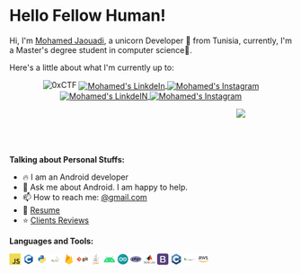 # Hello Fellow Human!

Hi, I'm [Mohamed Jaouadi](https://www.0xmohamed.tn), a unicorn Developer 🚀 from Tunisia, currently, I'm a Master's degree student in computer science🎒.

Here's a little about what I'm currently up to:

<p align="center"> <img src="https://github-readme-stats.vercel.app/api?username=0xCTF&show_icons=true&theme=gotham" alt="0xCTF" />

  
<a href="https://www.linkedin.com/in/mohamed-jaouadi">
  <img align="center" alt="Mohamed's LinkdeIn" width="22px" src="https://cdn.jsdelivr.net/npm/simple-icons@v3/icons/linkedin.svg" />
</a>
<a href="https://www.freelancer.com/u/Mjawadi">
  <img align="center" alt="Mohamed's Instagram" width="22px" src="https://cdn.jsdelivr.net/npm/simple-icons@v3/icons/freelancer.svg" />
</a>
<a href="https://facebook.com/0xmohamed">
  <img align="center" alt="Mohamed's LinkdeIN" width="22px" src="https://cdn.jsdelivr.net/npm/simple-icons@v3/icons/facebook.svg" />
</a>
<a href="https://www.instagram.com/0xmohamedev/">
  <img align="center" alt="Mohamed's Instagram" width="22px" src="https://cdn.jsdelivr.net/npm/simple-icons@v3/icons/instagram.svg" />
</a>

<img align="right" width="100" src="https://visitor-badge.glitch.me/badge?page_id=0xctf"></img>


<br />
<br />
<br />
<br />


  
**Talking about Personal Stuffs:**
- 🔥 I am an Android developer
- 💬 Ask me about Android. I am happy to help.
- 📫 How to reach me: [@gmail.com](mailto:0xmohamedev@gmail.com)
- 📝 [Resume](https://docs.google.com/document/d/1porbd8vOVnDs461lNTUTo3Xnb8_Td5Gt/edit?usp=sharing&ouid=110448290435593929173&rtpof=true&sd=true)
- ⭐ [Clients Reviews](https://drive.google.com/file/d/1-lyjG0tM61zj_TSw1zXHFoSN0Nk5LIdZ/view?usp=sharing)

**Languages and Tools:**  

<code><img height="20" src="https://raw.githubusercontent.com/github/explore/80688e429a7d4ef2fca1e82350fe8e3517d3494d/topics/javascript/javascript.png"></code>
<code><img height="20" src="https://raw.githubusercontent.com/github/explore/80688e429a7d4ef2fca1e82350fe8e3517d3494d/topics/c/c.png"></code>
<code><img height="20" src="https://raw.githubusercontent.com/github/explore/80688e429a7d4ef2fca1e82350fe8e3517d3494d/topics/python/python.png"></code>
<code><img height="20" src="https://raw.githubusercontent.com/github/explore/80688e429a7d4ef2fca1e82350fe8e3517d3494d/topics/mysql/mysql.png"></code>
<code><img height="20" src="https://raw.githubusercontent.com/github/explore/80688e429a7d4ef2fca1e82350fe8e3517d3494d/topics/firebase/firebase.png"></code>
<code><img height="20" src="https://raw.githubusercontent.com/github/explore/80688e429a7d4ef2fca1e82350fe8e3517d3494d/topics/git/git.png"></code>
<code><img height="20" src="https://raw.githubusercontent.com/github/explore/80688e429a7d4ef2fca1e82350fe8e3517d3494d/topics/java/java.png"></code>
<code><img height="20" src="https://raw.githubusercontent.com/github/explore/80688e429a7d4ef2fca1e82350fe8e3517d3494d/topics/android/android.png"></code>
<code><img height="20" src="https://raw.githubusercontent.com/github/explore/80688e429a7d4ef2fca1e82350fe8e3517d3494d/topics/arduino/arduino.png"></code>
<code><img height="20" src="https://raw.githubusercontent.com/github/explore/80688e429a7d4ef2fca1e82350fe8e3517d3494d/topics/php/php.png"></code>
<code><img height="20" src="https://raw.githubusercontent.com/github/explore/80688e429a7d4ef2fca1e82350fe8e3517d3494d/topics/matlab/matlab.png"></code>
<code><img height="20" src="https://raw.githubusercontent.com/github/explore/80688e429a7d4ef2fca1e82350fe8e3517d3494d/topics/bootstrap/bootstrap.png"></code>
<code><img height="20" src="https://raw.githubusercontent.com/github/explore/80688e429a7d4ef2fca1e82350fe8e3517d3494d/topics/cpp/cpp.png"></code>
<code><img height="20" src="https://raw.githubusercontent.com/github/explore/80688e429a7d4ef2fca1e82350fe8e3517d3494d/topics/mongodb/mongodb.png"></code>
<code><img height="20" src="https://raw.githubusercontent.com/github/explore/80688e429a7d4ef2fca1e82350fe8e3517d3494d/topics/aws/aws.png"></code>

